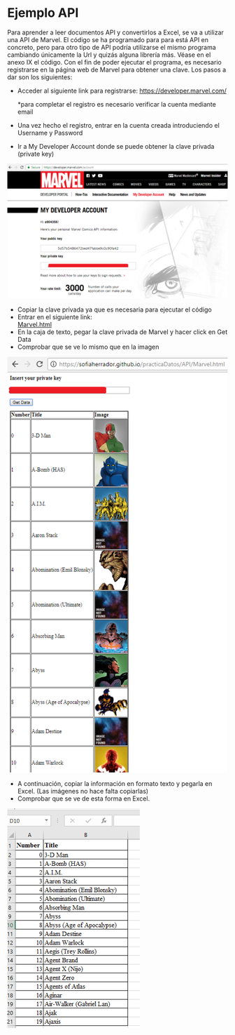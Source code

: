 # Ejemplo API

Para aprender a leer documentos API y convertirlos a Excel, se va a utilizar una API de Marvel. El código se ha programado para para está API en concreto, pero para otro tipo de API podría utilizarse el mismo programa cambiando únicamente la Url y quizás alguna librería más. Véase en el anexo IX el código.
Con el fin de poder ejecutar el programa, es necesario registrarse en la página web de Marvel para obtener una clave. Los pasos a dar son los siguientes:
- Acceder al siguiente link para registrarse:
<https://developer.marvel.com/>
  
  *para completar el registro es necesario verificar la cuenta mediante email
- Una vez hecho el registro, entrar en la cuenta creada introduciendo el Username y Password
- Ir a My Developer Account donde se puede obtener la clave privada (private key)

![List of categories](../fotos/fotos/Capture%2012.PNG)
- Copiar la clave privada ya que es necesaria para ejecutar el código
- Entrar en el siguiente link:  
[Marvel.html](../API/Marvel.html)
- En la caja de texto, pegar la clave privada de Marvel y hacer click en Get Data
- Comprobar que se ve lo mismo que en la imagen

![List of categories](../fotos/fotos/Capture%2013.PNG)
- A continuación, copiar la información en formato texto y pegarla en Excel. (Las imágenes no hace falta copiarlas)
- Comprobar que se ve de esta forma en Excel.

![List of categories](../fotos/fotos/Capture%2014.PNG)
